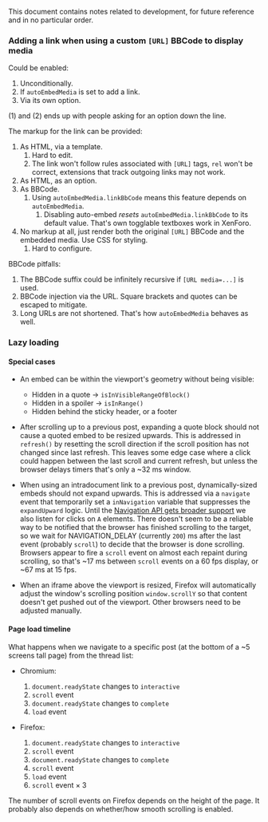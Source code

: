 This document contains notes related to development, for future reference and in no particular order.


### Adding a link when using a custom `[URL]` BBCode to display media

Could be enabled:

 1. Unconditionally.
 2. If `autoEmbedMedia` is set to add a link.
 3. Via its own option.

(1) and (2) ends up with people asking for an option down the line.


The markup for the link can be provided:

 1. As HTML, via a template.
    1. Hard to edit.
    2. The link won't follow rules associated with `[URL]` tags, `rel` won't be correct, extensions that track outgoing links may not work.
 2. As HTML, as an option.
 3. As BBCode.
    1. Using `autoEmbedMedia.linkBbCode` means this feature depends on `autoEmbedMedia`.
	   1. Disabling auto-embed *resets* `autoEmbedMedia.linkBbCode` to its default value. That's own togglable textboxes work in XenForo.
 4. No markup at all, just render both the original `[URL]` BBCode and the embedded media. Use CSS for styling.
    1. Hard to configure.


BBCode pitfalls:

 1. The BBCode suffix could be infinitely recursive if `[URL media=...]` is used.
 2. BBCode injection via the URL. Square brackets and quotes can be escaped to mitigate.
 3. Long URLs are not shortened. That's how `autoEmbedMedia` behaves as well.


### Lazy loading

#### Special cases

 - An embed can be within the viewport's geometry without being visible:
     - Hidden in a quote → `isInVisibleRangeOfBlock()`
     - Hidden in a spoiler → `isInRange()`
     - Hidden behind the sticky header, or a footer

 - After scrolling up to a previous post, expanding a quote block should not cause a quoted embed to be resized upwards. This is addressed in `refresh()` by resetting the scroll direction if the scroll position has not changed since last refresh. This leaves some edge case where a click could happen between the last scroll and current refresh, but unless the browser delays timers that's only a ~32 ms window.

 - When using an intradocument link to a previous post, dynamically-sized embeds should not expand upwards. This is addressed via a `navigate` event that temporarily set a `inNavigation` variable that suppresses the `expandUpward` logic. Until the [Navigation API gets broader support](https://caniuse.com/mdn-api_navigation) we also listen for clicks on `A` elements. There doesn't seem to be a reliable way to be notified that the browser has finished scrolling to the target, so we wait for NAVIGATION_DELAY (currently `200`) ms after the last event (probably `scroll`) to decide that the browser is done scrolling. Browsers appear to fire a `scroll` event on almost each repaint during scrolling, so that's ~17 ms between `scroll` events on a 60 fps display, or ~67 ms at 15 fps.

 - When an iframe above the viewport is resized, Firefox will automatically adjust the window's scrolling position `window.scrollY` so that content doesn't get pushed out of the viewport. Other browsers need to be adjusted manually.


#### Page load timeline

What happens when we navigate to a specific post (at the bottom of a ~5 screens tall page) from the thread list:

 - Chromium:
     1. `document.readyState` changes to `interactive`
     2. `scroll` event
     3. `document.readyState` changes to `complete`
     4. `load` event

 - Firefox:
     1. `document.readyState` changes to `interactive`
     2. `scroll` event
     3. `document.readyState` changes to `complete`
     4. `scroll` event
     5. `load` event
     6. `scroll` event × 3

The number of scroll events on Firefox depends on the height of the page. It probably also depends on whether/how smooth scrolling is enabled.
